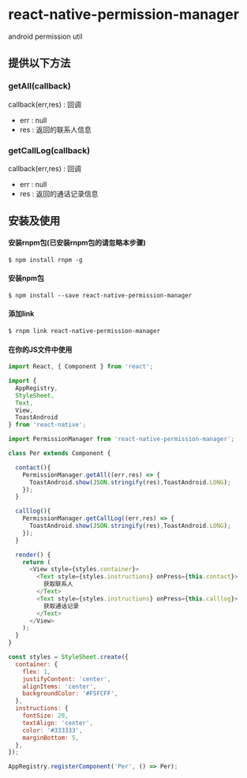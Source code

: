 # react-native-permission-manager
android permission util

## 提供以下方法 

### getAll(callback)

callback(err,res) : 回调
* err : null
* res : 返回的联系人信息


### getCallLog(callback)

callback(err,res) : 回调
* err : null
* res : 返回的通话记录信息

## 安装及使用

#### 安装rnpm包(已安装rnpm包的请忽略本步骤)
```shell
$ npm install rnpm -g
```

#### 安装npm包
```shell
$ npm install --save react-native-permission-manager
```

#### 添加link
```shell
$ rnpm link react-native-permission-manager
```

#### 在你的JS文件中使用 
```javascript
import React, { Component } from 'react';

import {
  AppRegistry,
  StyleSheet,
  Text,
  View,
  ToastAndroid
} from 'react-native';

import PermissionManager from 'react-native-permission-manager';

class Per extends Component {

  contact(){
    PermissionManager.getAll((err,res) => {
      ToastAndroid.show(JSON.stringify(res),ToastAndroid.LONG); 
    });
  }

  calllog(){
    PermissionManager.getCallLog((err,res) => {
      ToastAndroid.show(JSON.stringify(res),ToastAndroid.LONG);
    });
  }

  render() {
    return (
      <View style={styles.container}>
        <Text style={styles.instructions} onPress={this.contact}>
          获取联系人
        </Text>
        <Text style={styles.instructions} onPress={this.calllog}>
          获取通话记录
        </Text>
      </View>
    );
  }
}

const styles = StyleSheet.create({
  container: {
    flex: 1,
    justifyContent: 'center',
    alignItems: 'center',
    backgroundColor: '#F5FCFF',
  },
  instructions: {
    fontSize: 20,
    textAlign: 'center',
    color: '#333333',
    marginBottom: 5,
  },
});

AppRegistry.registerComponent('Per', () => Per);
```
